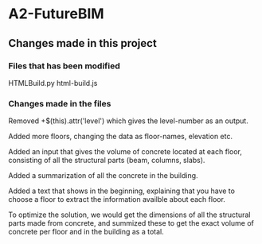 # A2-FutureBIM

## Changes made in this project
### Files that has been modified
HTMLBuild.py 
html-build.js



### Changes made in the files
Removed +$(this).attr('level') which gives the level-number as an output. 

Added more floors, changing the data as floor-names, elevation etc.

Added an input that gives the volume of concrete located at each floor, consisting of all the structural parts (beam, columns, slabs). 

Added a summarization of all the concrete in the building.

Added a text that shows in the beginning, explaining that you have to choose a floor to extract the information availble about each floor. 




To optimize the solution, we would get the dimensions of all the structural parts made from concrete, and summized these to get the exact volume of concrete per floor and in the building as a total. 

